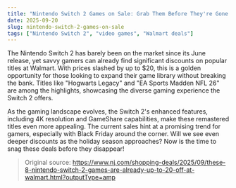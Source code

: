 ```yaml
---
title: "Nintendo Switch 2 Games on Sale: Grab Them Before They're Gone!"
date: 2025-09-20
slug: nintendo-switch-2-games-on-sale
tags: ["Nintendo Switch 2", "video games", "Walmart deals"]
---
```


The Nintendo Switch 2 has barely been on the market since its June release, yet savvy gamers can already find significant discounts on popular titles at Walmart. With prices slashed by up to $20, this is a golden opportunity for those looking to expand their game library without breaking the bank. Titles like "Hogwarts Legacy" and "EA Sports Madden NFL 26" are among the highlights, showcasing the diverse gaming experience the Switch 2 offers.

As the gaming landscape evolves, the Switch 2's enhanced features, including 4K resolution and GameShare capabilities, make these remastered titles even more appealing. The current sales hint at a promising trend for gamers, especially with Black Friday around the corner. Will we see even deeper discounts as the holiday season approaches? Now is the time to snag these deals before they disappear!

> Original source: https://www.nj.com/shopping-deals/2025/09/these-8-nintendo-switch-2-games-are-already-up-to-20-off-at-walmart.html?outputType=amp
